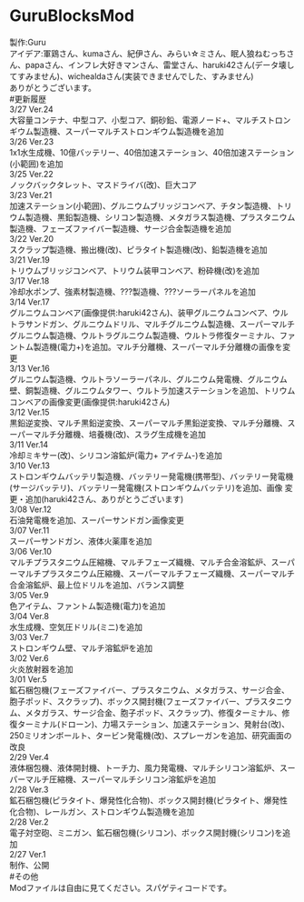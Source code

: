 # GuruBlocksMod
製作:Guru<br>
アイデア:軍鶏さん、kumaさん、紀伊さん、みらい☆ミさん、眠人狼ねむっちさん、papaさん、インフレ大好きマンさん、雷堂さん、haruki42さん(データ壊してすみません)、wichealdaさん(実装できませんでした、すみません)<br>
ありがとうございます。<br>
#更新履歴<br>
3/27 Ver.24<br>
大容量コンテナ、中型コア、小型コア、銅砂鉛、電源ノード+、マルチストロンギウム製造機、スーパーマルチストロンギウム製造機を追加<br>
3/26 Ver.23<br>
1x1水生成機、10億バッテリー、40倍加速ステーション、40倍加速ステーション(小範囲)を追加<br>
3/25 Ver.22<br>
ノックバックタレット、マスドライバ(改)、巨大コア<br>
3/23 Ver.21<br>
加速ステーション(小範囲)、グルニウムブリッジコンベア、チタン製造機、トリウム製造機、黒鉛製造機、シリコン製造機、メタガラス製造機、プラスタニウム製造機、フェーズファイバー製造機、サージ合金製造機を追加<br>
3/22 Ver.20<br>
スクラップ製造機、搬出機(改)、ピラタイト製造機(改)、鉛製造機を追加<br>
3/21 Ver.19<br>
トリウムブリッジコンベア、トリウム装甲コンベア、粉砕機(改)を追加<br>
3/17 Ver.18<br>
冷却水ポンプ、強素材製造機、???製造機、???ソーラーパネルを追加<br>
3/14 Ver.17<br>
グルニウムコンベア(画像提供:haruki42さん)、装甲グルニウムコンベア、ウルトラサンドガン、グルニウムドリル、マルチグルニウム製造機、スーパーマルチグルニウム製造機、ウルトラグルニウム製造機、ウルトラ修復ターミナル、ファントム製造機(電力+)を追加。マルチ分離機、スーパーマルチ分離機の画像を変更<br>
3/13 Ver.16<br>
グルニウム製造機、ウルトラソーラーパネル、グルニウム発電機、グルニウム壁、銅製造機、グルニウムタワー、ウルトラ加速ステーションを追加、トリウムコンベアの画像変更(画像提供:haruki42さん)<br>
3/12 Ver.15<br>
黒鉛逆変換、マルチ黒鉛逆変換、スーパーマルチ黒鉛逆変換、マルチ分離機、スーパーマルチ分離機、培養機(改)、スラグ生成機を追加<br>
3/11 Ver.14<br>
冷却ミキサー(改)、シリコン溶鉱炉(電力+ アイテム-)を追加<br>
3/10 Ver.13<br>
ストロンギウムバッテリ製造機、バッテリー発電機(携帯型)、バッテリー発電機(サージバッテリ)、バッテリー発電機(ストロンギウムバッテリ)を追加、画像 変更・追加(haruki42さん、ありがとうございます)<br>
3/08 Ver.12<br>
石油発電機を追加、スーパーサンドガン画像変更<br>
3/07 Ver.11<br>
スーパーサンドガン、液体火薬庫を追加<br>
3/06 Ver.10<br>
マルチプラスタニウム圧縮機、マルチフェーズ織機、マルチ合金溶鉱炉、スーパーマルチプラスタニウム圧縮機、スーパーマルチフェーズ織機、スーパーマルチ合金溶鉱炉、最上位ドリルを追加、バランス調整<br>
3/05 Ver.9<br>
色アイテム、ファントム製造機(電力)を追加<br>
3/04 Ver.8<br>
水生成機、空気圧ドリル(ミニ)を追加<br>
3/03 Ver.7<br>
ストロンギウム壁、マルチ溶鉱炉を追加<br>
3/02 Ver.6<br>
火炎放射器を追加<br>
3/01 Ver.5<br>
鉱石梱包機(フェーズファイバー、プラスタニウム、メタガラス、サージ合金、胞子ポッド、スクラップ)、ボックス開封機(フェーズファイバー、プラスタニウム、メタガラス、サージ合金、胞子ポッド、スクラップ)、修復ターミナル、修復ターミナル(ドローン)、力場ステーション、加速ステーション、発射台(改)、250ミリオンボールト、タービン発電機(改)、スプレーガンを追加、研究画面の改良<br>
2/29 Ver.4<br>
液体梱包機、液体開封機、トーチ力、風力発電機、マルチシリコン溶鉱炉、スーパーマルチ圧縮機、スーパーマルチシリコン溶鉱炉を追加<br>
2/28 Ver.3<br>
鉱石梱包機(ピラタイト、爆発性化合物)、ボックス開封機(ピラタイト、爆発性化合物)、レールガン、ストロンギウム製造機を追加<br>
2/28 Ver.2<br>
電子対空砲、ミニガン、鉱石梱包機(シリコン)、ボックス開封機(シリコン)を追加<br>
2/27 Ver.1<br>
制作、公開<br>
#その他<br>
Modファイルは自由に見てください。スパゲティコードです。<br>
